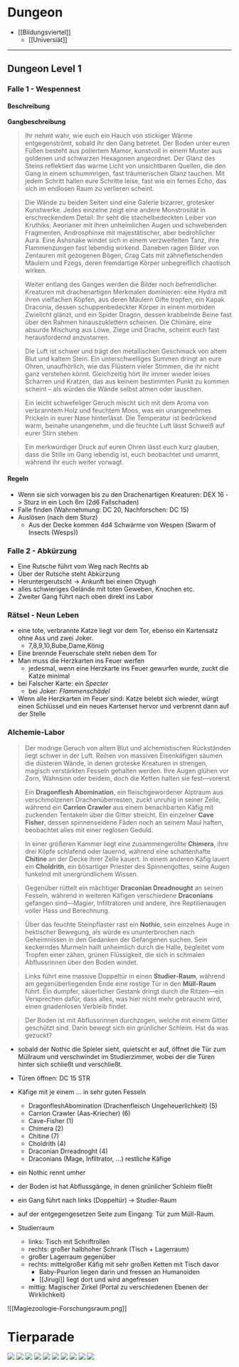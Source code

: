 # Dungeon
- [[Bildungsviertel]]
	- [[Universiät]]

---
## Dungeon Level 1
### Falle 1 - Wespennest

#### Beschreibung
**Gangbeschreibung**  

> Ihr nehmt wahr, wie euch ein Hauch von stickiger Wärme entgegenströmt, sobald ihr den Gang betretet. Der Boden unter euren Füßen besteht aus poliertem Mamor, kunstvoll in einem Muster aus goldenen und schwarzen Hexagonen angeordnet. Der Glanz des Steins reflektiert das warme Licht von unsichtbaren Quellen, die den Gang in einem schummrigen, fast träumerischen Glanz tauchen. Mit jedem Schritt hallen eure Schritte leise, fast wie ein fernes Echo, das sich im endlosen Raum zu verlieren scheint.  

> Die Wände zu beiden Seiten sind eine Galerie bizarrer, grotesker Kunstwerke. Jedes einzelne zeigt eine andere Monstrosität in erschreckendem Detail: Ihr seht die stachelbedeckten Leiber von Kruthiks, Aeorianer mit ihren unheimlichen Augen und schwebenden Fragmenten, Androsphinxe mit majestätischer, aber bedrohlicher Aura. Eine Ashsnake windet sich in einem verzweifelten Tanz, ihre Flammenzungen fast lebendig wirkend. Daneben ragen Bilder von Zentauren mit gezogenen Bögen, Crag Cats mit zähnefletschenden Mäulern und Fzegs, deren fremdartige Körper unbegreiflich chaotisch wirken.  

> Weiter entlang des Ganges werden die Bilder noch befremdlicher. Kreaturen mit drachenartigen Merkmalen dominieren: eine Hydra mit ihren vielfachen Köpfen, aus deren Mäulern Gifte tropfen, ein Kapak Draconia, dessen schuppenbedeckter Körper in einem morbiden Zwielicht glänzt, und ein Spider Dragon, dessen krabbelnde Beine fast über den Rahmen hinauszuklettern scheinen. Die Chimäre, eine absurde Mischung aus Löwe, Ziege und Drache, scheint euch fast herausfordernd anzustarren.  

> Die Luft ist schwer und trägt den metallischen Geschmack von altem Blut und kaltem Stein. Ein unterschwelliges Summen dringt an eure Ohren, unaufhörlich, wie das Flüstern vieler Stimmen, die ihr nicht ganz verstehen könnt. Gleichzeitig hört ihr immer wieder leises Scharren und Kratzen, das aus keinem bestimmten Punkt zu kommen scheint – als würden die Wände selbst atmen oder lauschen.  

> Ein leicht schwefeliger Geruch mischt sich mit dem Aroma von verbranntem Holz und feuchtem Moos, was ein unangenehmes Prickeln in eurer Nase hinterlässt. Die Temperatur ist bedrückend warm, beinahe unangenehm, und die feuchte Luft lässt Schweiß auf eurer Stirn stehen. 

> Ein merkwürdiger Druck auf euren Ohren lässt euch kurz glauben, dass die Stille im Gang lebendig ist, euch beobachtet und umarmt, während ihr euch weiter vorwagt.

#### Regeln

- Wenn sie sich vorwagen bis zu den Drachenartigen Kreaturen: DEX 16 -> Sturz in ein Loch 6m (2d6 Fallschaden)
- Falle finden (Wahrnehmung: DC 20, Nachforschen: DC 15)
- Auslösen (nach dem Sturz)
  - Aus der Decke kommen 4d4 Schwärme von Wespen (Swarm of Insects (Wesps))


### Falle 2 - Abkürzung
- Eine Rutsche führt vom Weg nach Rechts ab
- Über der Rutsche steht Abkürzung
- Heruntergerutscht -> Ankunft bei einen Otyugh
- alles schwieriges Gelände mit toten Geweben, Knochen etc.
- Zweiter Gang führt nach oben direkt ins Labor

### Rätsel - Neun Leben
- eine tote, verbrannte Katze liegt vor dem Tor, ebenso ein Kartensatz ohne Ass und zwei Joker. 
	- 7,8,9,10,Bube,Dame,König
- Eine brennde Feuerschale steht neben dem Tor
- Man muss die Herzkarten ins Feuer werfen
	- jedesmal, wenn eine Herzkarte ins Feuer gewurfen wurde, zuckt die Katze minimal
- bei Falscher Karte: ein *Specter*
	- bei Joker: *Flammenschädel*
- Wenn alle Herzkarten im Feuer sind: Katze belebt sich wieder, würgt einen Schlüssel und ein neues Kartenset hervor und verbrennt dann auf der Stelle

### Alchemie-Labor

> Der modrige Geruch von altem Blut und alchemistischen Rückständen liegt schwer in der Luft. Reihen von massiven Eisenkäfigen säumen die düsteren Wände, in denen groteske Kreaturen in strengen, magisch verstärkten Fesseln gehalten werden. Ihre Augen glühen vor Zorn, Wahnsinn oder beidem, doch die Ketten halten sie fest—vorerst.

> Ein **Dragonflesh Abomination**, ein fleischgewordener Alptraum aus verschmolzenen Drachenüberresten, zuckt unruhig in seiner Zelle, während ein **Carrion Crawler** aus einem benachbarten Käfig mit zuckenden Tentakeln über die Gitter streicht. Ein einzelner **Cave Fisher**, dessen spinnenseidene Fäden noch an seinem Maul haften, beobachtet alles mit einer reglosen Geduld.

> In einer größeren Kammer liegt eine zusammengerollte **Chimera**, ihre drei Köpfe schlafend oder lauernd, während eine schattenhafte **Chitine** an der Decke ihrer Zelle kauert. In einem anderen Käfig lauert ein **Choldrith**, ein bösartiger Priester des Spinnengottes, seine Augen funkelnd mit unergründlichem Wissen.

> Gegenüber rüttelt ein mächtiger **Draconian Dreadnought** an seinen Fesseln, während in weiteren Käfigen verschiedene **Draconians** gefangen sind—Magier, Infiltratoren und andere, ihre Reptilienaugen voller Hass und Berechnung.

> Über das feuchte Steinpflaster rast ein **Nothic**, sein einzelnes Auge in hektischer Bewegung, als würde es ununterbrochen nach Geheimnissen in den Gedanken der Gefangenen suchen. Sein keckerndes Murmeln hallt unheimlich durch die Halle, begleitet vom Tropfen einer zähen, grünen Flüssigkeit, die sich in schmalen Abflussrinnen über den Boden windet.

> Links führt eine massive Doppeltür in einen **Studier-Raum**, während am gegenüberliegenden Ende eine rostige Tür in den **Müll-Raum** führt. Ein dumpfer, säuerlicher Gestank dringt durch die Ritzen—ein Versprechen dafür, dass alles, was hier nicht mehr gebraucht wird, einen gnadenlosen Verbleib findet.

> Der Boden ist mit Abflussrinnen durchzogen, welche mit einem Gitter geschützt sind. Darin bewegt sich ein grünlicher Schleim. Hat da was gezuckt?

- sobald der Nothic die Spieler sieht, quietscht er auf, öffnet die Tür zum Müllraum und verschwindet im Studierzimmer, wobei der die Türen hinter sich schließt und verschließt.
- Türen öffnen: DC 15 STR

- Käfige mit je einem ... in sehr guten Fesseln
	- DragonfleshAbomination (Drachenfleisch Ungeheuerlichkeit) (5)
	- Carrion Crawler (Aas-Kriecher) (6)
	- Cave-Fisher (1)
	- Chimera (2)
	- Chitine (7)
	- Choldrith (4)
	- Draconian Drreadnoght (4)
	- Draconians (Mage, Inflitrator, ...) restliche Käfige
- ein Nothic rennt umher
- der Boden ist hat Abflussgänge, in denen grünlicher Schleim fließt
- ein Gang führt nach links (Doppeltür) -> Studier-Raum
- auf der entgegengesetzen Seite zum Eingang: Tür zum Müll-Raum. 
- Studierraum
	- links: Tisch mit Schriftrollen
	- rechts: großer halbhoher Schrank (Tisch + Lagerraum)
	- großer Lagerraum gegenüber
	- rechts: mittelgroßer Käfig mit sehr großen Ketten mit Tisch davor
		- Baby-Psurlon liegen darin und fressen an Humanoiden
		- [[Jirugi]] liegt dort und wird angefressen
	- mittig: Magischer Zirkel (Portal zu verschiedenen Ebenen der Wirklichkeit)

![[Magiezoologie-Forschungsraum.png]]

# Tierparade
![](https://i.pinimg.com/736x/00/85/58/00855868b1ab4a7dfc8b71bfa5c31b01.jpg)
![](https://i.pinimg.com/736x/ef/49/83/ef498398ab23171808216cf23088aaa1.jpg)
![](https://i.pinimg.com/736x/dc/dc/9b/dcdc9b51ad2dcdf2ea5aaf9223a877e9.jpg)
![](https://i.pinimg.com/736x/ab/1e/bb/ab1ebb83e88b4bc86db91791f7c2d432.jpg)
![](https://i.pinimg.com/736x/cf/a1/08/cfa108ba68a992685a8bb885cd0e23f0.jpg)
![](https://i.pinimg.com/736x/d7/05/72/d7057260825db69d70a07ce0deed1fc0.jpg)
![](https://i.pinimg.com/736x/19/08/ed/1908ed32f9291682c6fd1670587da752.jpg)
![](https://i.pinimg.com/736x/2a/65/16/2a6516be5f53b398763026a28715d54f.jpg)
![](https://i.pinimg.com/736x/cc/f7/ee/ccf7eeb3454a86ee723ea38ae0e25e57.jpg)
![](https://i.pinimg.com/736x/28/6a/40/286a407654fdc5ea0a62d5da15cbeef2.jpg)

